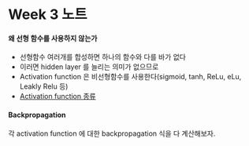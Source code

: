 # Week 3 노트

#### 왜 선형 함수를 사용하지 않는가 

- 선형함수 여러개를 합성하면 하나의 함수와 다를 바가 없다
- 이러면 hidden layer 를 늘리는 의미가 없으므로
- Activation function 은 비선형함수를 사용한다(sigmoid, tanh, ReLu, eLu, Leakly Relu 등)
- [Activation function 종류](https://reniew.github.io/12/)

#### Backpropagation

각 activation function 에 대한 backpropagation 식을 다 계산해보자.

